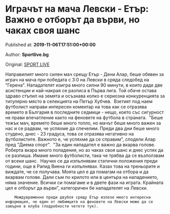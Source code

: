 
# Играчът на мача Левски - Етър: Важно е отборът да върви, но чаках своя шанс

Published at: **2019-11-06T17:51:00+00:00**

Author: **Sportlive.bg**

Original: [SPORT LIVE](https://www.sportlive.bg/bgfootball/levski/igrachyt-na-macha-levski---etyr-vazhno-e-otboryt-da-vyrvi-no-chakah-svoq-shans-1403657.html)

Направилият много силен мач срещу Етър - Дени Алар, беше обявен за играч на мача при победата с 3:0 на Левски в сряда следобед на "Герена". Нападателят изигра много силни 90 минути, в които даде две асистенции и най-накрая се разписа в Първа лига. Той обаче остава здраво стъпил на земята и осъзнава колко е сериозна конкуренцията за титулярно място в селекцията на Петър Хубчев. 
Взетият под наем футболист направи интересен коментар на това как се отразява времето в България в последните седмици - нещо, което със сигурност не прави впечатление както на феновете на футбола в страната. 
"Беше тежък мач, времето беше много топло, но мачът беше много важен за нас и се радвам, че успяхме да спечелим. Преди два дни беше много студено, днес - 23 градуса, това се отразява негативно на футболистите. Важното е, че успяхме да се справим", сподели Алар пред "Диема спорт". 
"За един нападател е важно да вкарва голове. Роберта вкара много попадения, но аз чаках своя шанс и днес успях да се разпиша. Имаме много футболисти, така че трябва да се възползвам от всеки шанс. 
Научих се да изпълнявам статични положения преди години, още в Рапид Виена ги изпълнявах. Казах това на треньорите и виждате, че се получава. Моята цел е да помагам на отбора и да вкарвам голове. Дали съм по крилото или в центъра на нападението, няма значение. Всички си помагаме и в двете фази на играта. Крайната цел е отборът да върви", категоричен бе нападателят на Левски. 

        Междувременно преди двубоя срещу Етър излезе много интересна информация, че един от любимците на феновете на Левски може да се завърне в клуба (подробности четете тук). 
      
